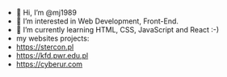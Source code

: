 - 👋 Hi, I’m @mj1989
- 👀 I’m interested in Web Development, Front-End.
- 🌱 I’m currently learning HTML, CSS, JavaScript and React :-)
- my websites projects:
- https://stercon.pl
- https://kfd.pwr.edu.pl
- https://cyberur.com


<!---
mj1989/mj1989 is a ✨ special ✨ repository because its `README.md` (this file) appears on your GitHub profile.
You can click the Preview link to take a look at your changes.
--->
